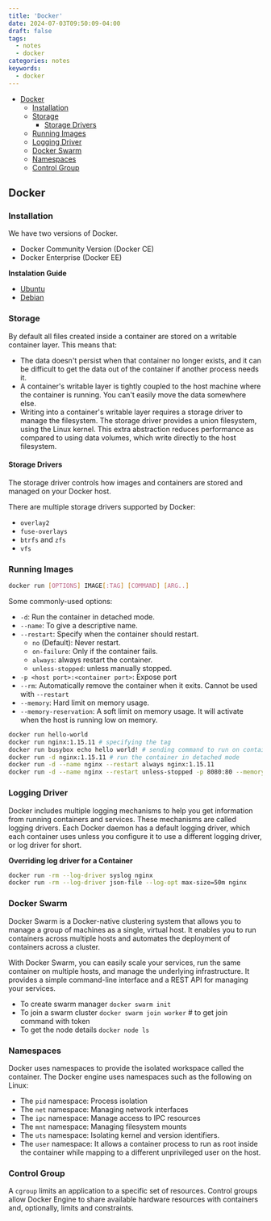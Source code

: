 ```yaml
---
title: 'Docker'
date: 2024-07-03T09:50:09-04:00
draft: false
tags:
  - notes
  - docker
categories: notes
keywords:
  - docker
---
```


- [Docker](#docker)
  - [Installation](#installation)
  - [Storage](#storage)
    - [Storage Drivers](#storage-drivers)
  - [Running Images](#running-images)
  - [Logging Driver](#logging-driver)
  - [Docker Swarm](#docker-swarm)
  - [Namespaces](#namespaces)
  - [Control Group](#control-group)

## Docker

### Installation

We have two versions of Docker.

- Docker Community Version (Docker CE)
- Docker Enterprise (Docker EE)

**Instalation Guide**

- [Ubuntu](https://docs.docker.com/desktop/install/ubuntu/)
- [Debian](https://docs.docker.com/desktop/install/debian/)

### Storage

By default all files created inside a container are stored on a writable container layer. This means that:

- The data doesn't persist when that container no longer exists, and it can be difficult to get the data out of the container if another process needs it.
- A container's writable layer is tightly coupled to the host machine where the container is running. You can't easily move the data somewhere else.
- Writing into a container's writable layer requires a storage driver to manage the filesystem. The storage driver provides a union filesystem, using the Linux kernel. This extra abstraction reduces performance as compared to using data volumes, which write directly to the host filesystem.

#### Storage Drivers

The storage driver controls how images and containers are stored and managed on your Docker host.

There are multiple storage drivers supported by Docker:

- `overlay2`
- `fuse-overlays`
- `btrfs` and `zfs`
- `vfs`

### Running Images

```bash
docker run [OPTIONS] IMAGE[:TAG] [COMMAND] [ARG..]
```

Some commonly-used options:

- `-d`: Run the container in detached mode.
- `--name`: To give a descriptive name.
- `--restart`: Specify when the container should restart.
  - `no` (Default): Never restart.
  - `on-failure`: Only if the container fails.
  - `always`: always restart the container.
  - `unless-stopped`: unless manually stopped.
- `-p <host port>:<container port>`: Expose port
- `--rm`: Automatically remove the container when it exits. Cannot be used with `--restart`
- `--memory`: Hard limit on memory usage.
- `--memory-reservation`: A soft limit on memory usage. It will activate when the host is running low on memory.

```bash
docker run hello-world
docker run nginx:1.15.11 # specifying the tag
docker run busybox echo hello world! # sending command to run on container
docker run -d nginx:1.15.11 # run the container in detached mode
docker run -d --name nginx --restart always nginx:1.15.11
docker run -d --name nginx --restart unless-stopped -p 8080:80 --memory 500M --memory-reservation 256M nginx:1.15.11
```

### Logging Driver

Docker includes multiple logging mechanisms to help you get information from running containers and services. These mechanisms are called logging drivers. Each Docker daemon has a default logging driver, which each container uses unless you configure it to use a different logging driver, or log driver for short.

**Overriding log driver for a Container**

```bash
docker run -rm --log-driver syslog nginx
docker run -rm --log-driver json-file --log-opt max-size=50m nginx
```

### Docker Swarm

Docker Swarm is a Docker-native clustering system that allows you to manage a group of machines as a single, virtual host. It enables you to run containers across multiple hosts and automates the deployment of containers across a cluster.

With Docker Swarm, you can easily scale your services, run the same container on multiple hosts, and manage the underlying infrastructure. It provides a simple command-line interface and a REST API for managing your services.

- To create swarm manager
  `docker swarm init`
- To join a swarm cluster
  `docker swarm join worker` # to get join command with token
- To get the node details
  `docker node ls`

### Namespaces

Docker uses namespaces to provide the isolated workspace called the container.
The Docker engine uses namespaces such as the following on Linux:

- The `pid` namespace: Process isolation
- The `net` namespace: Managing network interfaces
- The `ipc` namespace: Manage access to IPC resources
- The `mnt` namespace: Managing filesystem mounts
- The `uts` namespace: Isolating kernel and version identifiers.
- The `user` namespace: It allows a container process to run as root inside the container while mapping to a different unprivileged user on the host.

### Control Group

A `cgroup` limits an application to a specific set of resources. Control groups allow Docker Engine to share available hardware resources with containers and, optionally, limits and constraints.
